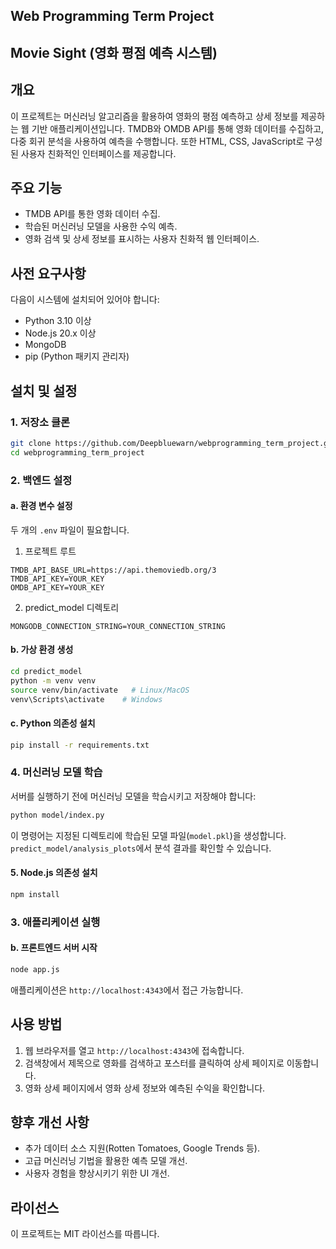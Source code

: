 ## Web Programming Term Project

## Movie Sight (영화 평점 예측 시스템)

## 개요
이 프로젝트는 머신러닝 알고리즘을 활용하여 영화의 평점 예측하고 상세 정보를 제공하는 웹 기반 애플리케이션입니다. TMDB와 OMDB API를 통해 영화 데이터를 수집하고, 다중 회귀 분석을 사용하여 예측을 수행합니다. 또한 HTML, CSS, JavaScript로 구성된 사용자 친화적인 인터페이스를 제공합니다.

## 주요 기능
- TMDB API를 통한 영화 데이터 수집.
- 학습된 머신러닝 모델을 사용한 수익 예측.
- 영화 검색 및 상세 정보를 표시하는 사용자 친화적 웹 인터페이스.

## 사전 요구사항
다음이 시스템에 설치되어 있어야 합니다:
- Python 3.10 이상
- Node.js 20.x 이상
- MongoDB
- pip (Python 패키지 관리자)

## 설치 및 설정

### 1. 저장소 클론
```bash
git clone https://github.com/Deepbluewarn/webprogramming_term_project.git
cd webprogramming_term_project
```

### 2. 백엔드 설정

#### a. 환경 변수 설정
두 개의 `.env` 파일이 필요합니다.

1. 프로젝트 루트
```env
TMDB_API_BASE_URL=https://api.themoviedb.org/3
TMDB_API_KEY=YOUR_KEY
OMDB_API_KEY=YOUR_KEY
```

2. predict_model 디렉토리
```env
MONGODB_CONNECTION_STRING=YOUR_CONNECTION_STRING
```

#### b. 가상 환경 생성
```bash
cd predict_model
python -m venv venv
source venv/bin/activate   # Linux/MacOS
venv\Scripts\activate    # Windows
```

#### c. Python 의존성 설치
```bash
pip install -r requirements.txt
```

### 4. 머신러닝 모델 학습
서버를 실행하기 전에 머신러닝 모델을 학습시키고 저장해야 합니다:
```bash
python model/index.py
```
이 명령어는 지정된 디렉토리에 학습된 모델 파일(`model.pkl`)을 생성합니다.
`predict_model/analysis_plots`에서 분석 결과를 확인할 수 있습니다.

#### 5. Node.js 의존성 설치
```bash
npm install
```

### 3. 애플리케이션 실행

#### b. 프론트엔드 서버 시작
```bash
node app.js
```
애플리케이션은 `http://localhost:4343`에서 접근 가능합니다.

## 사용 방법
1. 웹 브라우저를 열고 `http://localhost:4343`에 접속합니다.
2. 검색창에서 제목으로 영화를 검색하고 포스터를 클릭하여 상세 페이지로 이동합니다.
3. 영화 상세 페이지에서 영화 상세 정보와 예측된 수익을 확인합니다.

## 향후 개선 사항
- 추가 데이터 소스 지원(Rotten Tomatoes, Google Trends 등).
- 고급 머신러닝 기법을 활용한 예측 모델 개선.
- 사용자 경험을 향상시키기 위한 UI 개선.

## 라이선스
이 프로젝트는 MIT 라이선스를 따릅니다.

